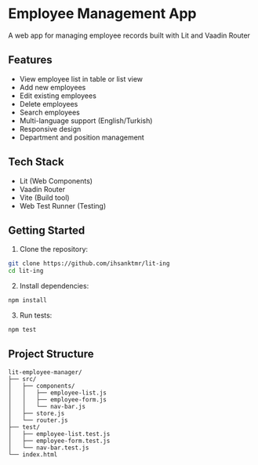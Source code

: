 # Employee Management App

A web app for managing employee records built with Lit and Vaadin Router

## Features

- View employee list in table or list view
- Add new employees
- Edit existing employees
- Delete employees
- Search employees
- Multi-language support (English/Turkish)
- Responsive design
- Department and position management

## Tech Stack

- Lit (Web Components)
- Vaadin Router
- Vite (Build tool)
- Web Test Runner (Testing)

## Getting Started

1. Clone the repository:

```bash
git clone https://github.com/ihsanktmr/lit-ing
cd lit-ing
```

2. Install dependencies:

```bash
npm install
```

3. Run tests:

```bash
npm test
```

## Project Structure

```
lit-employee-manager/
├── src/
│   ├── components/
│   │   ├── employee-list.js
│   │   ├── employee-form.js
│   │   └── nav-bar.js
│   ├── store.js
│   └── router.js
├── test/
│   ├── employee-list.test.js
│   ├── employee-form.test.js
│   └── nav-bar.test.js
└── index.html
```
